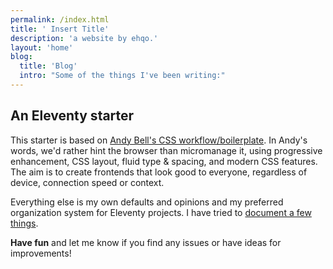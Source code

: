 ```yaml
---
permalink: /index.html
title: ' Insert Title'
description: 'a website by ehqo.'
layout: 'home'
blog:
  title: 'Blog'
  intro: "Some of the things I've been writing:"
---
```


## An Eleventy starter

This starter is based on [Andy Bell's CSS workflow/boilerplate](/about/).
In Andy's words, we'd rather hint the browser than micromanage it, using progressive enhancement, CSS layout, fluid type & spacing, and modern CSS features.
The aim is to create frontends that look good to everyone, regardless of device, connection speed or context.

Everything else is my own defaults and opinions and my preferred organization system for Eleventy projects. I have tried to [document a few things](/get-started/).

**Have fun** and let me know if you find any issues or have ideas for improvements!

